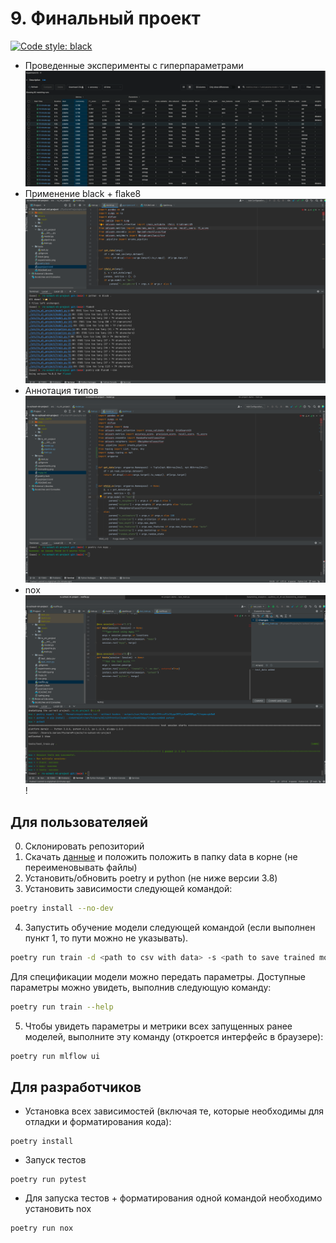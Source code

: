 # 9. Финальный проект
[![Code style: black](https://img.shields.io/badge/code%20style-black-000000.svg)](https://github.com/psf/black)

* Проведенные эксперименты с гиперпараметрами ![картинка](experiments.png)
* Применение black + flake8 ![img.png](formatting.png)
* Аннотация типов ![img.png](typing.png)
* nox ![nox](nox.png)!

## Для пользователяей
0. Склонировать репозиторий
1. Скачать [данные](https://www.kaggle.com/competitions/forest-cover-type-prediction) и положить положить в папку data в корне (не переименовывать файлы)
2. Установить/обновить poetry и python (не ниже версии 3.8)
3. Установить зависимости следующей командой:
```sh
poetry install --no-dev
```
4. Запустить обучение модели следующей командой (если выполнен пункт 1, то пути можно не указывать). 
```sh
poetry run train -d <path to csv with data> -s <path to save trained model>
```
Для спецификации модели можно передать параметры. Доступные параметры можно увидеть, выполнив следующую команду:
```sh
poetry run train --help
```
5. Чтобы увидеть параметры и метрики всех запущенных ранее моделей, выполните эту команду (откроется интерфейс в браузере):
```sh
poetry run mlflow ui
```

## Для разработчиков


* Установка всех зависимостей (включая те, которые необходимы для отладки и форматирования кода):
```
poetry install
```
* Запуск тестов
```
poetry run pytest
```
* Для запуска тестов + форматирования одной командой необходимо установить nox
```
poetry run nox
```
